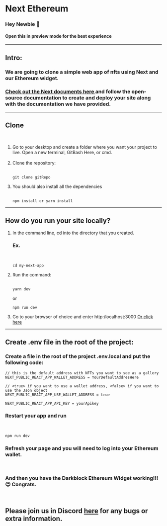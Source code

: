 <h1>Next Ethereum</h1>
<h3>Hey Newbie &#128075;</h3>
<h4>Open this in preview mode for the best experience</h4>
<hr>
<h2>Intro:</h2>
<h3>We are going to clone a simple web app of nfts using Next and our Ethereum widget.</h3>
<h3>
<a href="https://nextjs.org/docs">Check out the Next documents here </a>and follow the open-source documentation to create and deploy your site along with the documentation we have provided.</h3><hr>
<h2>Clone</h2><br>
<ol>
<li>Go to your desktop and create a folder where you want your project to live. Open a new terminal, GitBash Here, or cmd.</li><br>
<li>Clone the repository:</li>
<br>

```
git clone gitRepo
```

<li>You should also install all the dependencies</li>
<br>

```
npm install or yarn install
```

</ol>
<hr>

<h2>How do you run your site locally?</h2>
<ol>
<li>In the command line, cd into the directory that you created.
<h3>Ex.</h3>
<br>

```
cd my-next-app
```

<li>Run the command: </li><br>

```
yarn dev
```

or

```
npm run dev
```

<li>Go to your browser of choice and enter http:/localhost:3000 <a href="http://localhost:3000">Or click here</a></li>
</ol>
<hr>
<h2>Create .env file in the root of the project:</h2>

<h3>Create a file in the root of the project <strong>.env.local</strong> and put the following code:</h3>

```
// this is the default address with NFTs you want to see as a gallery
NEXT_PUBLIC_REACT_APP_WALLET_ADDRESS = YourDefaultAddresHere

// <true> if you want to use a wallet address, <false> if you want to use the Json object
NEXT_PUBLIC_REACT_APP_USE_WALLET_ADDRESS = true

NEXT_PUBLIC_REACT_APP_API_KEY = yourApikey
```

<h3>Restart your app and run</h3>
<br>

```
npm run dev
```

<h3>Refresh your page and you will need to log into your Ethereum wallet.</h3>
<br>

<h3>And then you have the <strong>Darkblock Ethereum Widget</strong> working!!!	&#x1f609; Congrats.</h3><br>

<h2>Please join us in Discord <a href="https://discord.com/channels/832678301814095942/832678301814095945">here</a> for any bugs or extra information.</h2>
